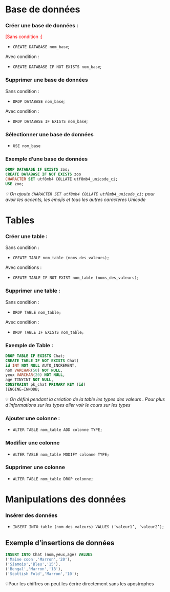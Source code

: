 # Base de données

### Créer une base de données :

<span style="color:red">[Sans condition :]</span>


- `CREATE DATABASE nom_base`;

Avec condition : 

- `CREATE DATABASE IF NOT EXISTS nom_base`;

### Supprimer une base de données

Sans condition : 

- `DROP DATABASE nom_base`;

Avec condition :  

- `DROP DATABASE IF EXISTS nom_base`;

### Sélectionner une base de données

- `USE nom_base`

### Exemple d’une base de données

```sql
DROP DATABASE IF EXISTS zoo;
CREATE DATABASE IF NOT EXISTS zoo
CHARACTER SET utf8mb4 COLLATE utf8mb4_unicode_ci;
USE zoo;
```

*💡 On ajoute `CHARACTER SET utf8mb4 COLLATE utf8mb4_unicode_ci;` pour avoir les accents, les émojis  et tous les autres caractères Unicode*

# Tables

### Créer une table :

Sans condition : 

- `CREATE TABLE nom_table (noms_des_valeurs);`

Avec conditions : 

- `CREATE TABLE IF NOT EXIST nom_table (noms_des_valeurs);`

### Supprimer une table :

Sans condition :

- `DROP TABLE nom_table;`

Avec condition : 

- `DROP TABLE IF EXISTS nom_table;`

### Exemple de Table :

```sql
DROP TABLE IF EXISTS Chat;
CREATE TABLE IF NOT EXISTS Chat(
id INT NOT NULL AUTO_INCREMENT,
nom VARCHAR(50) NOT NULL,
yeux VARCHAR(20) NOT NULL,
age TINYINT NOT NULL,
CONSTRAINT pk_chat PRIMARY KEY (id)
)ENGINE=INNODB;
```

💡 *On défini pendant la création de la table les types des valeurs . Pour plus d’informations sur les types aller voir le cours sur les types*

### Ajouter une colonne :

- `ALTER TABLE nom_table ADD colonne TYPE;`

### Modifier une colonne

- `ALTER TABLE nom_table MODIFY colonne TYPE;`

### Supprimer une colonne

- `ALTER TABLE nom_table DROP colonne;`

# Manipulations des données

### Insérer des données

- `INSERT INTO table (nom_des_valeurs) VALUES (’valeur1’, ‘valeur2’);`

## Exemple d’insertions de données

```sql
INSERT INTO Chat (nom,yeux,age) VALUES
('Maine coon','Marron','20'),
('Siamois','Bleu','15'),
('Bengal','Marron','18'),
('Scottish Fold','Marron','10');
```

💡Pour les chiffres on peut les écrire directement sans les apostrophes






